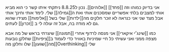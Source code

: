 אני בדיוק כמוהו וזה [[פחד]] [[אלוהים]].
נכון ל8.8.25 ניתקתי איתו קשר כי הוא מביא אותי למצבים בלתי אפשריים שמסכנים אותי ואת ה[[גמילה]] שלי.
לימד אותי וחינך אותי אבל מצד שני אני כנראה לא זוכר חלקים מה[[ילדות]] שלי בשל [[אלימות]] מצידו שהוא גם לא מודה בה, אבל זה עולה לי ב [[זכרון]] לעתים.

כמו [[שינג׳י איקארי]] אני מנסה לרדוף אחרי [[תמונה]]
שיצרתי בראש של מה אבא מצפה ממני ואני עשיתי כל חיי שמיניות באוויר כדי לעמוד ב[[ציפיות]] שחלקן נובעות מה[[שגעון]] שלו וחלקן מה[[Overthinking]] שלי
